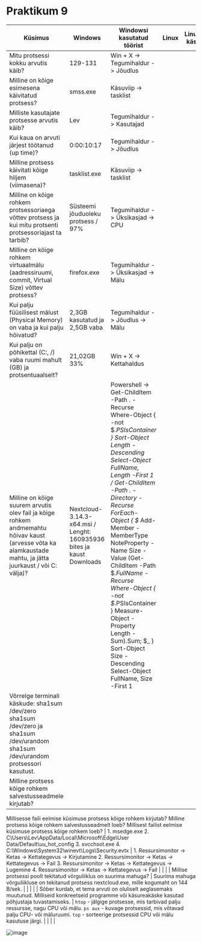 # Praktikum 9


| Küsimus | Windows | Windowsi kasutatud töörist | Linux | Linuxi käsk
| --- | --- | --- | --- | --- |
| Mitu protsessi kokku arvutis käib? | 129-131 | Win + X -> Tegumihaldur -> Jõudlus | | |
| Milline on kõige esimesena käivitatud protsess?  | smss.exe | Käsuviip -> tasklist | | |
| Milliste kasutajate protsesse arvutis käib? | Lev | Tegumihaldur -> Kasutajad | | |
| Kui kaua on arvuti järjest töötanud (up time)? | 0:00:10:17 | Tegumihaldur -> Jõudlus | | |
| Milline protsess käivitati kõige hiljem (viimasena)? | tasklist.exe | Käsuviip -> tasklist | | |
| Milline on kõige rohkem protsessoriaega võttev protsess ja kui mitu protsenti protsessoriajast ta tarbib? | Süsteemi jõuduoleku protsess / 97% | Tegumihaldur -> Üksikasjad -> CPU | | |
| Milline on kõige rohkem virtuaalmälu (aadressiruumi, commit, Virtual Size) võttev protsess? | firefox.exe | Tegumihaldur -> Üksikasjad -> Mälu | | |
| Kui palju füüsilisest mälust (Physical Memory) on vaba ja kui palju hõivatud? | 2,3GB kasutatud ja 2,5GB vaba | Tegumihaldur -> Jõudlus -> Mälu | | |
| Kui palju on põhikettal (C:, /) vaba ruumi mahult (GB) ja protsentuaalselt? | 21,02GB 33% | Win + X -> Kettahaldus | | |
| Milline on kõige suurem arvutis olev fail ja kõige rohkem andmemahtu hõivav kaust (arvesse võta ka alamkaustade mahtu, ja jätta juurkaust / või C: välja)? | Nextcloud-3.14.3-x64.msi / Lenght: 160935936 bites ja kaust Downloads | Powershell -> Get-ChildItem -Path . -Recurse  Where-Object { -not $_.PSIsContainer }  Sort-Object Length -Descending  Select-Object FullName, Length -First 1  / Get-ChildItem -Path . -Directory -Recurse  ForEach-Object { $_  Add-Member -MemberType NoteProperty -Name Size -Value (Get-ChildItem -Path $_.FullName -Recurse  Where-Object { -not $_.PSIsContainer }  Measure-Object -Property Length -Sum).Sum; $_ } Sort-Object Size -Descending  Select-Object FullName, Size -First 1 | | |
| Võrrelge terminali käskude: sha1sum /dev/zero sha1sum /dev/zero ja sha1sum /dev/urandom sha1sum /dev/urandom protsessori kasutust. |  | | | |
| Milline protsess kõige rohkem salvestusseadmele kirjutab?
Millisesse faili eelmise küsimuse protsess kõige rohkem kirjutab?
Milline protsess kõige rohkem salvestusseadmelt loeb?
Millisest failist eelmise küsimuse protsess kõige rohkem loeb? | 1. msedge.exe 2. C\Users\Lev\AppData/Local\Microsoft\Edge\User Data/Default\uu_hot_config 3. svcchsot.exe 4. C:\Windows\System32\winevt\Logs\Security.evtx | 1. Ressursimonitor -> Ketas -> Kettategevus -> Kirjutamine 2. Ressursimonitor -> Ketas -> Kettategevus -> Fail 3. Ressursimonitor -> Ketas -> Kettategevus -> Lugemine  4. Ressursimonitor -> Ketas -> Kettategevus -> Fail | | |
| Millise protsessi poolt tekitatud võrguliiklus on suurima mahuga?  | Suurima mahuga võrguliikluse on tekitanud protsess nextcloud.exe, mille kogumaht on 144 B/sek. | | | |
| Sõber kurdab, et tema arvuti on oluliselt aeglasemaks muutunud. Milliseid konkreetseid programme või käsureakäske kasutad põhjustaja tuvastamiseks.  | `htop` - jälgige protsesse, mis tarbivad palju ressursse, nagu CPU või mälu. `ps aux` - kuvage protsessid, mis võtavad palju CPU- või mäluruumi. `top` - sorteerige protsessid CPU või mälu kasutuse järgi. | | | |



![image](https://github.com/user-attachments/assets/72fd3f1b-5a7c-4cba-88f8-431b73240ca7)



